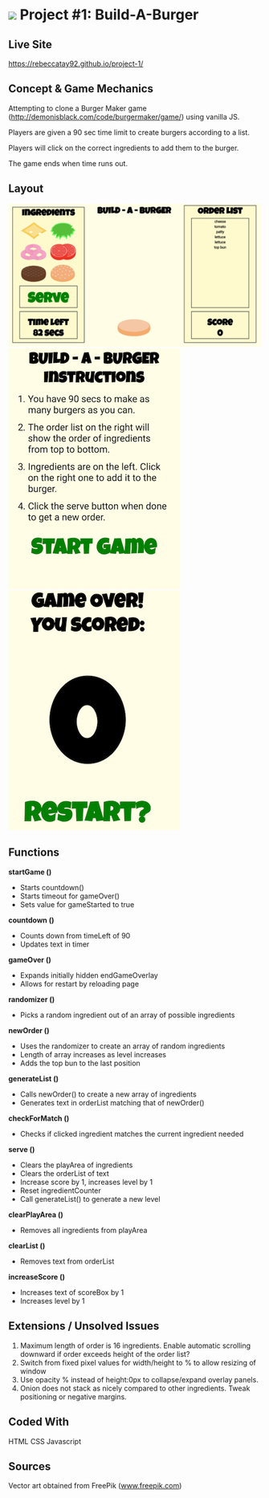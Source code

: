 <!---
Read Me Contents
-->
# ![](https://ga-dash.s3.amazonaws.com/production/assets/logo-9f88ae6c9c3871690e33280fcf557f33.png) Project #1: Build-A-Burger

Live Site
---
https://rebeccatay92.github.io/project-1/

Concept & Game Mechanics
---
Attempting to clone a Burger Maker game (http://demonisblack.com/code/burgermaker/game/) using vanilla JS.

Players are given a 90 sec time limit to create burgers according to a list.

Players will click on the correct ingredients to add them to the burger.

The game ends when time runs out.

Layout
---
!["Game Layout"](https://github.com/rebeccatay92/project-1/blob/master/screenshot.png)
!["Start Game Overlay"](https://github.com/rebeccatay92/project-1/blob/master/startGameOverlay.png)
!["End Game Overlay"](https://github.com/rebeccatay92/project-1/blob/master/endGameOverlay.png)

Functions
---
**startGame ()**
* Starts countdown()
* Starts timeout for gameOver()
* Sets value for gameStarted to true

**countdown ()**
* Counts down from timeLeft of 90
* Updates text in timer

**gameOver ()**
* Expands initially hidden endGameOverlay
* Allows for restart by reloading page

**randomizer ()**
* Picks a random ingredient out of an array of possible ingredients

**newOrder ()**
* Uses the randomizer to create an array of random ingredients
* Length of array increases as level increases
* Adds the top bun to the last position

**generateList ()**
* Calls newOrder() to create a new array of ingredients
* Generates text in orderList matching that of newOrder()

**checkForMatch ()**
* Checks if clicked ingredient matches the current ingredient needed

**serve ()**
* Clears the playArea of ingredients
* Clears the orderList of text
* Increase score by 1, increases level by 1
* Reset ingredientCounter
* Call generateList() to generate a new level

**clearPlayArea ()**
* Removes all ingredients from playArea

**clearList ()**
* Removes text from orderList

**increaseScore ()**
* Increases text of scoreBox by 1
* Increases level by 1

Extensions / Unsolved Issues
---
1. Maximum length of order is 16 ingredients. Enable automatic scrolling downward if order exceeds height of the order list?
2. Switch from fixed pixel values for width/height to % to allow resizing of window
3. Use opacity % instead of height:0px to collapse/expand overlay panels.
4. Onion does not stack as nicely compared to other ingredients. Tweak positioning or negative margins.

Coded With
---
HTML
CSS
Javascript


Sources
---
Vector art obtained from FreePik (www.freepik.com)
